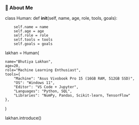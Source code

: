 ### 🧠 About Me

class Human:
     def __init__(self, name, age, role, tools, goals):
     
        self.name = name
        self.age = age
        self.role = role
        self.tools = tools
        self.goals = goals


lakhan = Human(

    name="Bhutiya Lakhan",
    age=20,
    role="Machine Learning Enthusiast",
    tools={
        "Machine": "Asus Vivobook Pro 15 (16GB RAM, 512GB SSD)",
        "OS": "Windows 11",
        "Editor": "VS Code + Jupyter",
        "Languages": "Python, SQL",
        "Libraries": "NumPy, Pandas, Scikit-learn, TensorFlow"
    },
   
)

lakhan.introduce()
